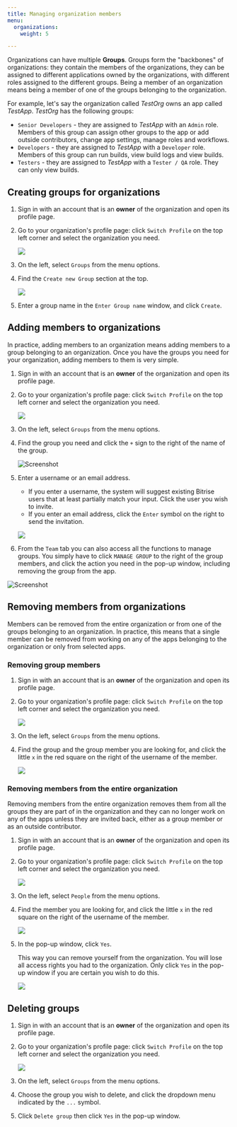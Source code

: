 ```yaml
---
title: Managing organization members
menu:
  organizations:
    weight: 5

---
```

Organizations can have multiple **Groups**. Groups form the "backbones" of organizations: they contain the members of the organizations, they can be assigned to different applications owned by the organizations, with different roles assigned to the different groups. Being a member of an organization means being a member of one of the groups belonging to the organization.

For example, let's say the organization called _TestOrg_ owns an app called _TestApp_. _TestOrg_ has the following groups:

* `Senior Developers` - they are assigned to _TestApp_ with an `Admin` role. Members of this group can assign other groups to the app or add outside contributors, change app settings, manage roles and workflows.
* `Developers` - they are assigned to _TestApp_ with a `Developer` role. Members of this group can run builds, view build logs and view builds.
* `Testers` - they are assigned to _TestApp_ with a `Tester / QA` role. They can only view builds.

## Creating groups for organizations

1. Sign in with an account that is an **owner** of the organization and open its profile page.
2. Go to your organization's profile page: click `Switch Profile` on the top left corner and select the organization you need.

   ![](/img/switch-profile-2.jpg)
3. On the left, select `Groups` from the menu options.
4. Find the `Create new Group` section at the top.

   ![](/img/enter-group-name.jpg)
5. Enter a group name in the `Enter Group name` window, and click `Create`.

## Adding members to organizations

In practice, adding members to an organization means adding members to a group belonging to an organization. Once you have the groups you need for your organization, adding members to them is very simple.

1. Sign in with an account that is an **owner** of the organization and open its profile page.
2. Go to your organization's profile page: click `Switch Profile` on the top left corner and select the organization you need.

   ![](/img/switch-profile-2.jpg)
3. On the left, select `Groups` from the menu options.
4. Find the group you need and click the `+` sign to the right of the name of the group.

   ![Screenshot](/img/team-management/organization/group-name.png)
5. Enter a username or an email address.
   * If you enter a username, the system will suggest existing Bitrise users that at least partially match your input. Click the user you wish to invite.
   * If you enter an email address, click the `Enter` symbol on the right to send the invitation.

   ![](/img/test-group.jpg)
6. From the `Team` tab you can also access all the functions to manage groups. You simply have to click `MANAGE GROUP` to the right of the group members, and click the action you need in the pop-up window, including removing the group from the app.

![Screenshot](/img/team-management/organization/team-group-popup.png)

## Removing members from organizations

Members can be removed from the entire organization or from one of the groups belonging to an organization. In practice, this means that a single member can be removed from working on any of the apps belonging to the organization or only from selected apps.

### Removing group members

1. Sign in with an account that is an **owner** of the organization and open its profile page.
2. Go to your organization's profile page: click `Switch Profile` on the top left corner and select the organization you need.

   ![](/img/switch-profile-2.jpg)
3. On the left, select `Groups` from the menu options.
4. Find the group and the group member you are looking for, and click the little `x` in the red square on the right of the username of the member.

   ![](/img/test-group-remove.jpg)

### Removing members from the entire organization

Removing members from the entire organization removes them from all the groups they are part of in the organization and they can no longer work on any of the apps unless they are invited back, either as a group member or as an outside contributor.

1. Sign in with an account that is an **owner** of the organization and open its profile page.
2. Go to your organization's profile page: click `Switch Profile` on the top left corner and select the organization you need.

   ![](/img/switch-profile-1.jpg)
3. On the left, select `People` from the menu options.
4. Find the member you are looking for, and click the little `x` in the red square on the right of the username of the member.

   ![](/img/organization-remove-owner.jpg)
5. In the pop-up window, click `Yes`.

   This way you can remove yourself from the organization. You will lose all access rights you had to the organization. Only click `Yes` in the pop-up window if you are certain you wish to do this.

   ![](/img/are-you-sure-owner-remove.jpg)

## Deleting groups

1. Sign in with an account that is an **owner** of the organization and open its profile page.
2. Go to your organization's profile page: click `Switch Profile` on the top left corner and select the organization you need.

   ![](/img/switch-profile-2.jpg)
3. On the left, select `Groups` from the menu options.
4. Choose the group you wish to delete, and click the dropdown menu indicated by the `...` symbol.
5. Click `Delete group` then click `Yes` in the pop-up window.